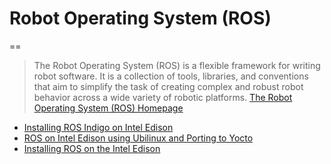 # Robot Operating System (ROS)
==

> The Robot Operating System (ROS) is a flexible framework for writing robot software. It is a collection of tools, libraries, and conventions that aim to simplify the task of creating complex and robust robot behavior across a wide variety of robotic platforms. [The Robot Operating System (ROS) Homepage](http://www.ros.org/)

- [Installing ROS Indigo on Intel Edison](http://wiki.ros.org/wiki/edison)
- [ROS on Intel Edison using Ubilinux and Porting to Yocto](http://martinkronberg.com/new-blog/2015/3/18/ros-on-intel-edison-using-ubilinux-and-porting-to-yocto)
- [Installing ROS on the Intel Edison](http://www.nomadrobot.info/content/installing-ros-intel-edison)
